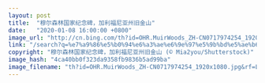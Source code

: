 ```yaml
---
layout: post
title:  "穆尔森林国家纪念碑，加利福尼亚州旧金山"
date:   "2020-01-08 16:00:00 +0800"
image_url: "http://cn.bing.com/th?id=OHR.MuirWoods_ZH-CN0717974254_1920x1080.jpg&rf=LaDigue_1920x1080.jpg&pid=hp"
link: "/search?q=%e7%a9%86%e5%b0%94%e6%a3%ae%e6%9e%97%e5%9b%bd%e5%ae%b6%e7%ba%aa%e5%bf%b5%e7%a2%91&form=hpcapt&mkt=zh-cn"
copyright: "穆尔森林国家纪念碑，加利福尼亚州旧金山 (© Mia2you/Shutterstock)"
image_hash: "4ca40bb0f323da9358fb9836b5ad99ba"
image_filename: "th?id=OHR.MuirWoods_ZH-CN0717974254_1920x1080.jpg&rf=LaDigue_1920x1080.jpg&pid=hp"
---
```

